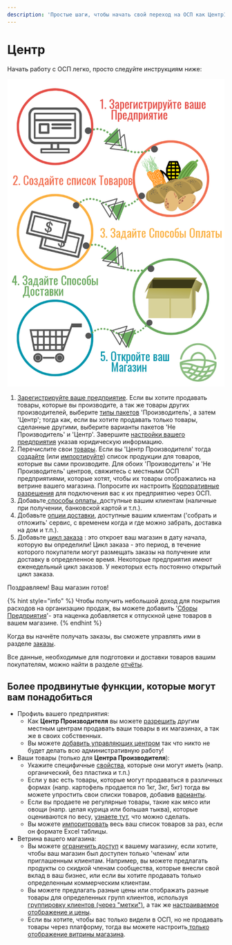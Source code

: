 ```yaml
---
description: 'Простые шаги, чтобы начать свой переход на ОСП как Центр1'
---
```


# Центр

Начать работу с ОСП легко, просто следуйте инструкциям ниже:

![&#x41F;&#x44F;&#x442;&#x44C; &#x448;&#x430;&#x433;&#x43E;&#x432; &#x434;&#x43B;&#x44F; &#x43E;&#x442;&#x43A;&#x440;&#x44B;&#x442;&#x438;&#x44F; &#x432;&#x430;&#x448;&#x435;&#x433;&#x43E; &#x426;&#x435;&#x43D;&#x442;&#x440;&#x430; &#x432; &#x41E;&#x421;&#x41F;](../.gitbook/assets/set-up-in-5-steps-draft.png)

1. [Зарегистрируйте ваше предприятие](../basic-features/register-and-create-your-profile.md). Если вы хотите продавать товары, которые вы производите, а так же товары других производителей, выберите [типы пакетов](../basic-features/enterprise-profile/package-types.md) 'Производитель', а затем 'Центр'; тогда как, если вы хотите продавать только товары, сделанные другими, выберите варианты пакетов 'Не Производитель' и 'Центр'. Завершите [настройки вашего предприятия](../basic-features/enterprise-profile/enterprise-settings.md) указав юридическую информацию.
2. Перечислите свои [товары](../basic-features/products-1/products.md).  Если вы 'Центр Производителя' тогда [создайте](../basic-features/products-1/products.md) \(или [импортируйте](../basic-features/products-1/product-and-inventory-import.md#1-import-new-products)\) список продукции для товаров, которые вы сами производите. Для обоих 'Производитель' и 'Не Производитель' центров, свяжитесь с местными ОСП предприятиями, которые хотят, чтобы их товары отображались на ветрине вашего магазина. Попросите их настроить [Корпоративные разрешения](../basic-features/enterprise-profile/enterprise-to-enterprise-permissions-e2es.md) для подключения вас к их предприятию через ОСП.
3. Добавьте[ способы оплаты, ](../basic-features/shopfront/payment-methods.md)доступные вашим клиентам \(наличные при получении, банковской картой и т.п.\).
4. Добавьте [опции доставки](../basic-features/shopfront/shipping-methods.md), доступные вашим клиентам \('собрать и отложить' сервис, с временем когда и где можно забрать, доставка на дом и т.п.\).
5. Добавьте [цикл заказа](../basic-features/shopfront/order-cycle/order-cycles-for-hubs.md) : это откроет ваш магазин в дату начала, которую вы определили! Цикл заказа - это период, в течение которого покупатели могут размещать заказы на получение или доставку в определенное время. Некоторые предприятия имеют еженедельный цикл заказов. У некоторых есть постоянно открытый цикл заказа.

Поздравляем! Ваш магазин готов!

{% hint style="info" %}
Чтобы получить небольшой доход для покрытия расходов на организацию продаж, вы можете добавить '[Сборы Предприятия](../basic-features/shopfront/enterprise-fees.md)'- эта наценка добавляется к отпускной цене товаров в вашем магазине.
{% endhint %}

Когда вы начнёте получать заказы, вы сможете управлять ими в разделе [заказы](../basic-features/orders/).

Все данные, необходимые для подготовки и доставки товаров вашим покупателям, можно найти в разделе [отчёты](../basic-features/reports.md).

## Более продвинутые функции, которые могут вам понадобиться

* Профиль вашего предприятия:
  * Как **Центр Производителя** вы можете [разрешить](../basic-features/enterprise-profile/enterprise-to-enterprise-permissions-e2es.md) другим местным центрам продавать ваши товары в их магазинах, а так же в своих собственных.
  * Вы можете [добавить управляющих центром](../basic-features/enterprise-profile/transfer-ownership.md) так что никто не будет делать всю административную работу!
* Ваши товары \(только для **Центра Производителя**\): 
  * Укажите специфичные [свойства](../basic-features/products-1/product-properties.md), которые они могут иметь \(напр. органический, без пластика и т.п.\)
  * Если у вас есть товары, которые могут продаваться в различных формах \(напр. картофель продается по 1кг, 3кг, 5кг\) тогда вы можете упростить свои списки товаров, добавив [варианты](../basic-features/products-1/product-variants.md).
  * Если вы продаете не регулярные товары, такие как мясо или овощи \(напр. целая курица или большая тыква\), которые оцениваются по весу, [узнаете тут](../basic-features/products-1/pricing-irregular-items-kg.md), что можно сделать.
  * Вы можете [импоритровать](../basic-features/products-1/product-and-inventory-import.md#1-import-new-products) весь ваш список товаров за раз, если он формате Excel таблицы.
* Ветрина вашего магазина:
  * Вы можете [ограничить доступ](../basic-features/shopfront/private-shopfront.md) к вашему магазину, если хотите, чтобы ваш магазин был доступен только 'членам' или приглашенным клиентам. Например, вы можете предлагать продукты со скидкой членам сообщества, которые внесли свой вклад в ваш бизнес, или если вы хотите продавать только определенным коммерческим клиентам.
  * Вы можете предлагать разные цены или отображать разные товары для определенных групп клиентов, используя [группировку клиентов \(через "метки"\)](../basic-features/shopfront/customer-management-and-conditional-displays-prices/tags-and-tag-rules.md), а так же [настраиваемое отображение и цены](../basic-features/shopfront/customer-management-and-conditional-displays-prices/).
  * Если вы хотите, чтобы вас только видели в ОСП, но не продавать товары через платформу, тогда вы можете настроить[ только отображение витрины магазина](../basic-features/shopfront/display-only-order-cycles.md).

